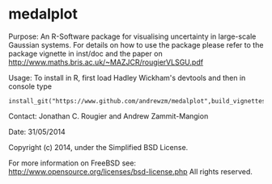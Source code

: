 medalplot
=========
Purpose:	An R-Software package for visualising uncertainty in large-scale Gaussian systems. For details on how to use 		the package please refer to the package vignette in inst/doc and the paper on
		http://www.maths.bris.ac.uk/~MAZJCR/rougierVLSGU.pdf

Usage:	To install in R, first load Hadley Wickham's devtools and then in console type
	
	install_git("https://www.github.com/andrewzm/medalplot",build_vignettes=F)

Contact:	Jonathan C. Rougier and Andrew Zammit-Mangion

Date:	31/05/2014

Copyright (c) 2014, under the Simplified BSD License. 

For more information on FreeBSD see: http://www.opensource.org/licenses/bsd-license.php
All rights reserved.
